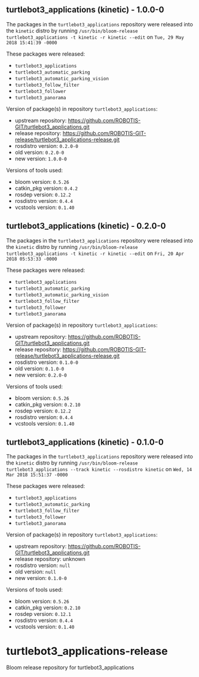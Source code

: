 ## turtlebot3_applications (kinetic) - 1.0.0-0

The packages in the `turtlebot3_applications` repository were released into the `kinetic` distro by running `/usr/bin/bloom-release turtlebot3_applications -t kinetic -r kinetic --edit` on `Tue, 29 May 2018 15:41:39 -0000`

These packages were released:
- `turtlebot3_applications`
- `turtlebot3_automatic_parking`
- `turtlebot3_automatic_parking_vision`
- `turtlebot3_follow_filter`
- `turtlebot3_follower`
- `turtlebot3_panorama`

Version of package(s) in repository `turtlebot3_applications`:

- upstream repository: https://github.com/ROBOTIS-GIT/turtlebot3_applications.git
- release repository: https://github.com/ROBOTIS-GIT-release/turtlebot3_applications-release.git
- rosdistro version: `0.2.0-0`
- old version: `0.2.0-0`
- new version: `1.0.0-0`

Versions of tools used:

- bloom version: `0.5.26`
- catkin_pkg version: `0.4.2`
- rosdep version: `0.12.2`
- rosdistro version: `0.4.4`
- vcstools version: `0.1.40`


## turtlebot3_applications (kinetic) - 0.2.0-0

The packages in the `turtlebot3_applications` repository were released into the `kinetic` distro by running `/usr/bin/bloom-release turtlebot3_applications -t kinetic -r kinetic --edit` on `Fri, 20 Apr 2018 05:53:33 -0000`

These packages were released:
- `turtlebot3_applications`
- `turtlebot3_automatic_parking`
- `turtlebot3_automatic_parking_vision`
- `turtlebot3_follow_filter`
- `turtlebot3_follower`
- `turtlebot3_panorama`

Version of package(s) in repository `turtlebot3_applications`:

- upstream repository: https://github.com/ROBOTIS-GIT/turtlebot3_applications.git
- release repository: https://github.com/ROBOTIS-GIT-release/turtlebot3_applications-release.git
- rosdistro version: `0.1.0-0`
- old version: `0.1.0-0`
- new version: `0.2.0-0`

Versions of tools used:

- bloom version: `0.5.26`
- catkin_pkg version: `0.2.10`
- rosdep version: `0.12.2`
- rosdistro version: `0.4.4`
- vcstools version: `0.1.40`


## turtlebot3_applications (kinetic) - 0.1.0-0

The packages in the `turtlebot3_applications` repository were released into the `kinetic` distro by running `/usr/bin/bloom-release turtlebot3_applications --track kinetic --rosdistro kinetic` on `Wed, 14 Mar 2018 15:51:37 -0000`

These packages were released:
- `turtlebot3_applications`
- `turtlebot3_automatic_parking`
- `turtlebot3_follow_filter`
- `turtlebot3_follower`
- `turtlebot3_panorama`

Version of package(s) in repository `turtlebot3_applications`:

- upstream repository: https://github.com/ROBOTIS-GIT/turtlebot3_applications.git
- release repository: unknown
- rosdistro version: `null`
- old version: `null`
- new version: `0.1.0-0`

Versions of tools used:

- bloom version: `0.5.26`
- catkin_pkg version: `0.2.10`
- rosdep version: `0.12.1`
- rosdistro version: `0.4.4`
- vcstools version: `0.1.40`


# turtlebot3_applications-release
Bloom release repository for turtlebot3_applications
